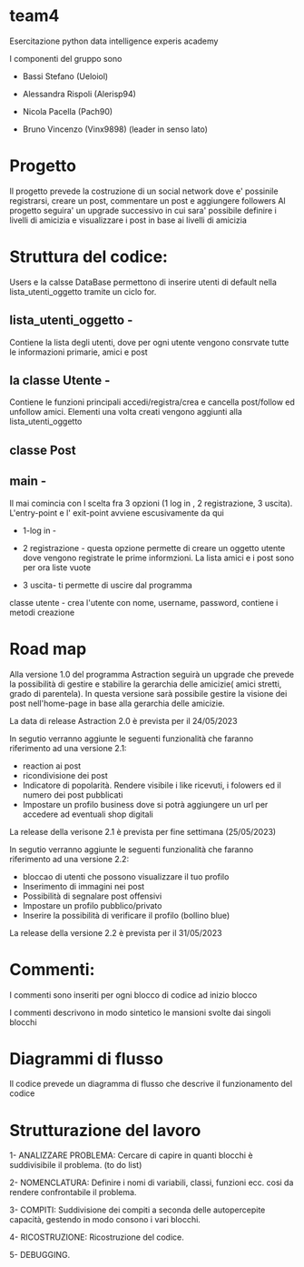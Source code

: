 # team4
Esercitazione python data intelligence experis academy

I componenti del gruppo sono 

- Bassi Stefano (Ueloiol)

- Alessandra Rispoli (Alerisp94)

- Nicola Pacella (Pach90)

- Bruno Vincenzo (Vinx9898) (leader in senso lato)

# Progetto

Il progetto prevede la costruzione di un social network dove e' possinile registrarsi, creare un post, commentare un post e aggiungere followers
Al progetto seguira' un upgrade successivo in cui sara' possibile definire i livelli di amicizia e visualizzare i post in base ai livelli di amicizia

# Struttura del codice:
Users e la calsse DataBase permettono di inserire utenti di default nella lista_utenti_oggetto tramite un ciclo for.

## lista_utenti_oggetto - 
Contiene la lista degli utenti, dove per ogni utente vengono consrvate tutte le informazioni primarie, amici e post

## la classe Utente - 
Contiene le funzioni principali accedi/registra/crea e cancella post/follow ed unfollow amici. Elementi una volta creati vengono aggiunti
alla lista_utenti_oggetto

## classe Post

## main - 
Il mai comincia con l scelta fra 3 opzioni (1 log in , 2 registrazione, 3 uscita). L'entry-point e l' exit-point avviene escusivamente da qui

- 1-log in - 

- 2 registrazione - questa opzione permette di creare un oggetto utente dove vengono registrate le prime informzioni. La lista amici e i post sono per ora liste vuote

- 3 uscita- ti permette di uscire dal programma

classe utente - crea l'utente con nome, username, password, contiene i metodi creazione

# Road map

Alla versione 1.0 del programma Astraction seguirà un upgrade che prevede la possibilità di gestire e stabilire la gerarchia delle amicizie( amici stretti, grado di parentela). In questa versione sarà possibile gestire la visione dei post nell'home-page in base alla gerarchia delle amicizie.

La data di release Astraction 2.0 è prevista per il 24/05/2023

In segutio verranno aggiunte le seguenti funzionalità che faranno riferimento ad una versione 2.1:

- reaction ai post
- ricondivisione dei post
- Indicatore di popolarità. Rendere visibile i like ricevuti, i folowers ed il numero dei post pubblicati
- Impostare un profilo business dove si potrà aggiungere un url per accedere ad eventuali shop digitali

La release della verisone 2.1 è prevista per fine settimana (25/05/2023)

In segutio verranno aggiunte le seguenti funzionalità che faranno riferimento ad una versione 2.2:

- bloccao di utenti che possono visualizzare il tuo profilo
- Inserimento di immagini nei post
- Possibilità di segnalare post offensivi
- Impostare un profilo pubblico/privato
- Inserire la possibilità di verificare il profilo (bollino blue)

La release della versione 2.2 è prevista per il 31/05/2023

# Commenti:

I commenti sono inseriti per ogni blocco di codice ad inizio blocco

I commenti descrivono in modo sintetico le mansioni svolte dai singoli blocchi

# Diagrammi di flusso

Il codice prevede un diagramma di flusso che descrive il funzionamento del codice


# Strutturazione del lavoro

1- ANALIZZARE PROBLEMA: Cercare di capire in quanti blocchi è suddivisibile il problema. (to do list)

2- NOMENCLATURA: Definire i nomi di variabili, classi, funzioni ecc. cosi da rendere confrontabile il problema.

3- COMPITI: Suddivisione dei compiti a seconda delle autopercepite capacità, gestendo in modo consono i vari blocchi.

4- RICOSTRUZIONE: Ricostruzione del codice.

5- DEBUGGING.

